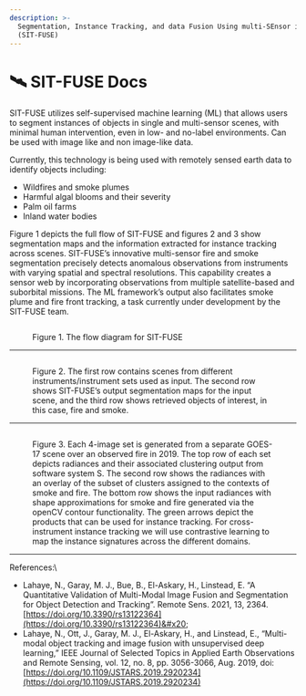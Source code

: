 ```yaml
---
description: >-
  Segmentation, Instance Tracking, and data Fusion Using multi-SEnsor imagery 
  (SIT-FUSE)
---
```


# 🛰️ SIT-FUSE Docs

SIT-FUSE utilizes self-supervised machine learning (ML)  that allows users to segment instances of objects in single and multi-sensor scenes, with minimal human intervention, even in low- and no-label environments. Can be used with image like and non image-like data.&#x20;

Currently, this technology is being used with remotely sensed earth data to identify objects including:

* Wildfires and smoke plumes
* Harmful algal blooms and their severity
* Palm oil farms
* Inland water bodies

Figure 1 depicts the full flow of SIT-FUSE and figures 2 and 3 show segmentation maps and the information extracted for instance tracking across scenes. SIT-FUSE’s innovative multi-sensor fire and smoke segmentation precisely detects anomalous observations from instruments with varying spatial and spectral resolutions. This capability creates a sensor web by incorporating observations from multiple satellite-based and suborbital missions. The ML framework’s output also facilitates smoke plume and fire front tracking, a task currently under development by the SIT-FUSE team.

<figure><img src=".gitbook/assets/Screenshot 2024-04-23 at 9.07.28 PM.png" alt=""><figcaption><p>Figure 1. The flow diagram for SIT-FUSE</p></figcaption></figure>

***

<figure><img src="https://lh7-us.googleusercontent.com/YOsc_q62-vEjxvqJVMIF_5Unt5GU4UndqNIQf_q7WCXYLYk7S8-Eax2t8LfL850GFdeTW0t48FllBtA1V8CTfn_2GJm7F61hfPzqgvZ-WM9x8dwDstDgjPyoRhwOz3J2OulNSZ8aaf435xXgvseVCoE" alt=""><figcaption><p>Figure 2. The first row contains scenes from different instruments/instrument sets used as input. The second row shows SIT-FUSE’s output segmentation maps for the input scene, and the third row shows retrieved objects of interest, in this case, fire and smoke.</p></figcaption></figure>

***

<figure><img src="https://lh7-us.googleusercontent.com/F26NyNgjlpnI3QEaLNRgdr3H6H4E9xyhCq-q8Ucr9tJL525esTtTulDBdXv2VlJlwqi3YeVZxDEdlCWGNKrm4oPa8NnlH6FacAPaIKXAF_bWApKCbF7Lsc4VZqrmj3E5NLVJyALxk2gMeQk6dTyRTnQ" alt=""><figcaption><p>Figure 3. Each 4-image set is generated from a separate GOES-17 scene over an observed fire in 2019. The top row of each set depicts radiances and their associated clustering output from software system S. The second row shows the radiances with an overlay of the subset of clusters assigned to the contexts of smoke and fire. The bottom row shows the input radiances with shape approximations for smoke and fire generated via the openCV contour functionality. The green arrows depict the products that can be used for instance tracking. For cross-instrument instance tracking we will use contrastive learning to map the instance signatures across the different domains.</p></figcaption></figure>

***

References:\


* Lahaye, N., Garay, M. J., Bue, B., El-Askary, H., Linstead, E. “A Quantitative Validation of  Multi-Modal Image Fusion and Segmentation for Object Detection and Tracking”. Remote Sens. 2021, 13, 2364. [https://doi.org/10.3390/rs13122364](https://doi.org/10.3390/rs13122364)&#x20;
* Lahaye, N., Ott, J., Garay, M. J., El-Askary, H., and Linstead, E., “Multi-modal object tracking and image fusion with unsupervised deep learning,” IEEE Journal of Selected Topics in Applied Earth Observations and Remote Sensing, vol. 12, no. 8, pp. 3056-3066, Aug. 2019, doi: [https://doi.org/10.1109/JSTARS.2019.2920234](https://doi.org/10.1109/JSTARS.2019.2920234)
